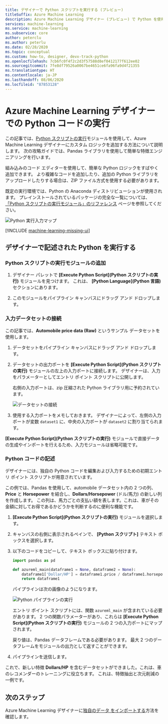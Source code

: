 ```yaml
---
title: デザイナーで Python スクリプトを実行する (プレビュー)
titleSuffix: Azure Machine Learning
description: Azure Machine Learning デザイナー (プレビュー) で Python を使用してデータを変換する方法について説明します。
services: machine-learning
ms.service: machine-learning
ms.subservice: core
author: peterclu
ms.author: peterlu
ms.date: 02/28/2020
ms.topic: conceptual
ms.custom: how-to, designer, devx-track-python
ms.openlocfilehash: 7cb6fc0f4f2c2d3f57588d8ef0412177f612ee02
ms.sourcegitcommit: 7fe8df79526a0067be4651ce6fa96fa9d4f21355
ms.translationtype: HT
ms.contentlocale: ja-JP
ms.lasthandoff: 08/06/2020
ms.locfileid: "87853128"
---
```

# <a name="run-python-code-in-azure-machine-learning-designer"></a>Azure Machine Learning デザイナーでの Python コードの実行

この記事では、[Python スクリプトの実行](algorithm-module-reference/execute-python-script.md)モジュールを使用して、Azure Machine Learning デザイナーにカスタム ロジックを追加する方法について説明します。 次の攻略ガイドでは、Pandas ライブラリを使用して簡単な特徴エンジニアリングを行います。

組み込みのコード エディターを使用して、簡単な Python ロジックをすばやく追加できます。 より複雑なコードを追加したり、追加の Python ライブラリをアップロードしたりする場合は、ZIP ファイル方式を使用する必要があります。

既定の実行環境では、Python の Anaconda ディストリビューションが使用されます。 プレインストールされているパッケージの完全な一覧については、[「Python スクリプトの実行モジュール」のリファレンス](algorithm-module-reference/execute-python-script.md) ページを参照してください。

![Python 実行入力マップ](media/how-to-designer-python/execute-python-map.png)

[!INCLUDE [machine-learning-missing-ui](../../includes/machine-learning-missing-ui.md)]

## <a name="execute-python-written-in-the-designer"></a>デザイナーで記述された Python を実行する

### <a name="add-the-execute-python-script-module"></a>Python スクリプトの実行モジュールの追加

1. デザイナー パレットで **[Execute Python Script]\(Python スクリプトの実行\)** モジュールを見つけます。 これは、 **[Python Language]\(Python 言語\)** セクションにあります。

1. このモジュールをパイプライン キャンバスにドラッグ アンド ドロップします。

### <a name="connect-input-datasets"></a>入力データセットの接続

この記事では、**Automobile price data (Raw)** というサンプル データセットを使用します。 

1. データセットをパイプライン キャンバスにドラッグ アンド ドロップします。

1. データセットの出力ポートを **[Execute Python Script]\(Python スクリプトの実行\)** モジュールの左上の入力ポートに接続します。 デザイナーは、入力をパラメーターとしてエントリ ポイント スクリプトに公開します。
    
    右側の入力ポートは、zip 圧縮された Python ライブラリ用に予約されています。

    ![データセットの接続](media/how-to-designer-python/connect-dataset.png)
        

1. 使用する入力ポートをメモしておきます。 デザイナーによって、左側の入力ポートが変数 `dataset1` に、中央の入力ポートが `dataset2` に割り当てられます。 

**[Execute Python Script]\(Python スクリプトの実行\)** モジュールで直接データの生成やインポートを行えるため、入力モジュールは省略可能です。

### <a name="write-your-python-code"></a>Python コードの記述

デザイナーには、独自の Python コードを編集および入力するための初期エントリ ポイント スクリプトが用意されています。 

この例では、Pandas を使用して、automobile データセット内の 2 つの列、**Price** と **Horsepower** を結合し、**Dollars/Horsepower** (ドル/馬力) の新しい列を作成します。 この列は、馬力ごとの支払い額を表します。これは、車がその金額に対してお得であるかどうかを判断するのに便利な機能です。 

1. **[Execute Python Script]\(Python スクリプトの実行\)** モジュールを選択します。

1. キャンバスの右側に表示されるペインで、 **[Python スクリプト]** テキスト ボックスを選択します。

1. 以下のコードをコピーして、テキスト ボックスに貼り付けます。

    ```python
    import pandas as pd
    
    def azureml_main(dataframe1 = None, dataframe2 = None):
        dataframe1['Dollar/HP'] = dataframe1.price / dataframe1.horsepower
        return dataframe1
    ```
    パイプラインは次の画像のようになります。
    
    ![Python パイプラインの実行](media/how-to-designer-python/execute-python-pipeline.png)

    エントリ ポイント スクリプトには、関数 `azureml_main` が含まれている必要があります。 2 つの関数パラメーターがあり、これらは **[Execute Python Script]\(Python スクリプトの実行\)** モジュールの 2 つの入力ポートにマップされます。

    戻り値は、Pandas データフレームである必要があります。 最大 2 つのデータフレームをモジュールの出力として返すことができます。
    
1. パイプラインを送信します。

これで、新しい特徴 **Dollars/HP** を含むデータセットができました。これは、車のレコメンダーのトレーニングに役立ちます。 これは、特徴抽出と次元削減の一例です。 

## <a name="next-steps"></a>次のステップ

Azure Machine Learning デザイナーに[独自のデータ をインポートする](how-to-designer-import-data.md)方法を確認します。
